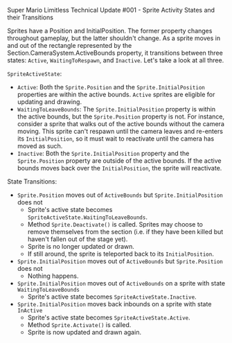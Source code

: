 Super Mario Limitless
Technical Update #001 - Sprite Activity States and their Transitions

Sprites have a Position and InitialPosition. The former property changes throughout gameplay, but the latter shouldn't change. As a sprite moves in and out of the rectangle represented by the Section.CameraSystem.ActiveBounds property, it transitions between three states: `Active`, `WaitingToRespawn`, and `Inactive`. Let's take a look at all three.

`SpriteActiveState`:
* `Active`: Both the `Sprite.Position` and the `Sprite.InitialPosition` properties are within the active bounds. `Active` sprites are eligible for updating and drawing.
* `WaitingToLeaveBounds`: The `Sprite.InitialPosition` property is within the active bounds, but the `Sprite.Position` property is not. For instance, consider a sprite that walks out of the active bounds without the camera moving. This sprite can't respawn until the camera leaves and re-enters its `InitialPosition`, so it must wait to reactivate until the camera has moved as such.
* `Inactive`: Both the `Sprite.InitialPosition` property and the `Sprite.Position` property are outside of the active bounds. If the active bounds moves back over the `InitialPosition`, the sprite will reactivate.

State Transitions:
* `Sprite.Position` moves out of `ActiveBounds` but `Sprite.InitialPosition` does not
  * Sprite's active state becomes `SpriteActiveState.WaitingToLeaveBounds`.
  * Method `Sprite.Deactivate()` is called. Sprites may choose to remove themselves from the section (i.e. if they have been killed but haven't fallen out of the stage yet).
  * Sprite is no longer updated or drawn.
  * If still around, the sprite is teleported back to its `InitialPosition`.
* `Sprite.InitialPosition` moves out of `ActiveBounds` but `Sprite.Position` does not
  * Nothing happens.
* `Sprite.InitialPosition` moves out of `ActiveBounds` on a sprite with state `WaitingToLeaveBounds`
  * Sprite's active state becomes `SpriteActiveState.Inactive`.
* `Sprite.InitialPosition` moves back inbounds on a sprite with state `InActive`
  * Sprite's active state becomes `SpriteActiveState.Active`.
  * Method `Sprite.Activate()` is called.
  * Sprite is now updated and drawn again.